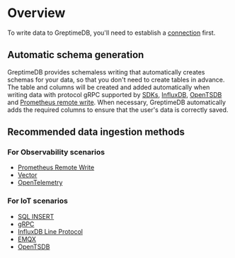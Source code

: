 # Overview

To write data to GreptimeDB, you'll need to establish a [connection](../clients/overview.md) first.

## Automatic schema generation

GreptimeDB provides schemaless writing that automatically creates schemas for your data, so that you don't need to create tables in advance. The table and columns will be created and added automatically when writing data with protocol gRPC supported by [SDKs](/user-guide/client-libraries/overview.md), [InfluxDB](./for-iot/influxdb-line-protocol.md), [OpenTSDB](./for-iot/opentsdb.md) and [Prometheus remote write](./for-observerbility/prometheus.md). When necessary, GreptimeDB automatically adds the required columns to ensure that the user's data is correctly saved.

## Recommended data ingestion methods

### For Observability scenarios

- [Prometheus Remote Write](./for-observerbility/prometheus.md)
- [Vector](./for-observerbility/vector.md)
- [OpenTelemetry](./for-observerbility/opentelemetry.md)

### For IoT scenarios

- [SQL INSERT](./for-iot/sql.md)
- [gRPC](./for-iot/grpc/overview.md)
- [InfluxDB Line Protocol](./for-iot/influxdb-line-protocol.md)
- [EMQX](./for-iot/emqx.md)
- [OpenTSDB](./for-iot/opentsdb.md)



<!-- ### Client libraries

Client libraries provide a convenient way to connect to GreptimeDB and interact with data.
They offer functionality for writing and querying data,
making it easier to integrate GreptimeDB into your applications.
For more information, please refer to the [Client Libraries](/user-guide/client-libraries/overview.md) documentation. -->
